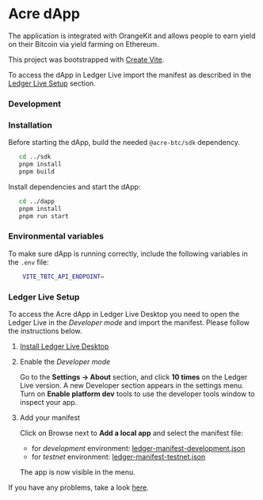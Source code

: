 # Acre dApp

The application is integrated with OrangeKit and allows people to earn yield on their Bitcoin via yield farming on Ethereum.

This project was bootstrapped with [Create Vite](https://github.com/vitejs/vite/tree/main/packages/create-vite).

To access the dApp in Ledger Live import the manifest as described in the
[Ledger Live Setup](#ledger-live-setup) section.

### Development

### Installation

Before starting the dApp, build the needed `@acre-btc/sdk` dependency.

```bash
   cd ../sdk
   pnpm install
   pnpm build
```

Install dependencies and start the dApp:

```bash
   cd ../dapp
   pnpm install
   pnpm run start
```

### Environmental variables

To make sure dApp is running correctly, include the following variables in the `.env` file:

```bash
    VITE_TBTC_API_ENDPOINT=
```

### Ledger Live Setup

To access the Acre dApp in Ledger Live Desktop you need to open the Ledger Live in
the _Developer mode_ and import the manifest. Please follow the instructions below.


1. [Install Ledger Live Desktop](https://www.ledger.com/ledger-live)

2. Enable the _Developer mode_
   
    Go to the **Settings -> About** section, and click **10 times** on the Ledger
    Live version.
    A new Developer section appears in the settings menu.
    Turn on **Enable platform dev** tools to use the developer tools window to
    inspect your app.

3. Add your manifest
    
    Click on Browse next to **Add a local app** and select the manifest file:
    - for _development_ environment: [ledger-manifest-development.json](ledger-manifest-development.json)
    - for _testnet_ environment: [ledger-manifest-testnet.json](ledger-manifest-testnet.json)
    
    The app is now visible in the menu.

If you have any problems, take a look [here](https://developers.ledger.com/APIs/wallet-api/examples/use-live-app/import).
